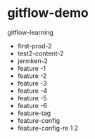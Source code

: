# gitflow-demo
gitflow-learning

* first-prod-2
* test2-content-2
* jermken-2
* feature -1
* feature -2
* feature -3
* feature -4
* feature -5
* feature -6
* feature-tag
* feature-config
* feature-config-re
1
2